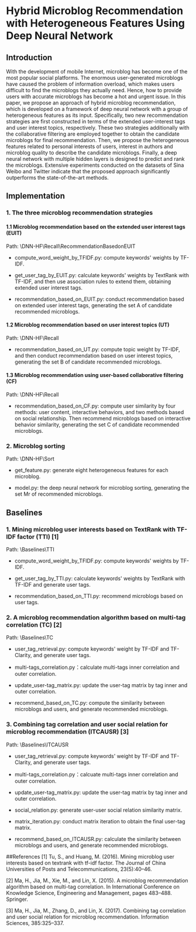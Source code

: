 # Hybrid Microblog Recommendation with Heterogeneous Features Using Deep Neural Network
## Introduction
With the development of mobile Internet, microblog has become one of the most popular social platforms. The enormous user-generated microblogs have caused the problem of information overload, which makes users difficult to find the microblogs they actually need. Hence, how to provide users with accurate microblogs has become a hot and urgent issue. In this paper, we propose an approach of hybrid microblog recommendation, which is developed on a framework of deep neural network with a group of heterogeneous features as its input. Specifically, two new recommendation strategies are first constructed in terms of the extended user-interest tags and user interest topics, respectively. These two strategies additionally with the collaborative filtering are employed together to obtain the candidate microblogs for final recommendation. Then, we propose the heterogeneous features related to personal interests of users, interest in authors and microblog quality to describe the candidate microblogs. Finally, a deep neural network with multiple hidden layers is designed to predict and rank the microblogs. Extensive experiments conducted on the datasets of Sina Weibo and Twitter indicate that the proposed approach significantly outperforms the state-of-the-art methods. 

## Implementation
### 1. The three microblog recommendation strategies
#### 1.1 Microblog recommendation based on the extended user interest tags (EUIT)
Path: \DNN-HF\Recall\RecommendationBasedonEUIT

* compute_word_weight_by_TFIDF.py: compute keywords' weights by TF-IDF.

* get_user_tag_by_EUIT.py: calculate keywords' weights by TextRank with TF-IDF, and then use association rules to extend them, obtaining extended user interest tags.

* recommendation_based_on_EUIT.py: conduct recommendation based on extended user interest tags, generating the set A of candidate recommended microblogs.

#### 1.2 Microblog recommendation based on user interest topics (UT)
Path: \DNN-HF\Recall
* recommendation_based_on_UT.py: compute topic weight by TF-IDF, and then conduct recommendation based on user interest topics, generating the set B of candidate recommended microblogs.

#### 1.3  Microblog recommendation using user-based collaborative filtering (CF)
Path: \DNN-HF\Recall
* recommendation_based_on_CF.py: compute user similarity by four methods: user content, interactive behaviors, and two methods based on social relationship. Then recommend microblogs based on interactive behavior similarity, generating the set C of candidate recommended microblogs.

### 2. Microblog sorting
Path: \DNN-HF\Sort
* get_feature.py: generate eight heterogeneous features for each microblog.

* model.py: the deep neural network for microblog sorting, generating the set Mr of recommended microblogs.

## Baselines
### 1. Mining microblog user interests based on TextRank with TF-IDF factor (TTI) [1]
Path: \Baselines\TTI

* compute_word_weight_by_TFIDF.py: compute keywords' weights by TF-IDF.

* get_user_tag_by_TTI.py: calculate keywords' weights by TextRank with TF-IDF and generate user tags.

* recommendation_based_on_TTI.py: recommend microblogs based on user tags.

### 2. A microblog recommendation algorithm based on multi-tag correlation (TC) [2]

Path: \Baselines\TC

* user_tag_retrieval.py: compute keywords' weight by TF-IDF and TF-Clarity, and generate user tags.

* multi-tags_correlation.py：calculate multi-tags inner correlation and outer correlation.

* update_user-tag_matrix.py: update the user-tag matrix by tag inner and outer correlation.

* recommend_based_on_TC.py: compute the similarity between microblogs and users, and generate recommended microblogs.

### 3. Combining tag correlation and user social relation for microblog recommendation (ITCAUSR) [3]

Path: \Baselines\ITCAUSR

* user_tag_retrieval.py: compute keywords' weight by TF-IDF and TF-Clarity, and generate user tags.

* multi-tags_correlation.py：calcuate multi-tags inner correlation and outer correlation.

* update_user-tag_matrix.py: update the user-tag matrix by tag inner and outer correlation.

* social_relation.py: generate user-user social relation similarity matrix.

* matrix_iteration.py: conduct matrix iteration to obtain the final user-tag matrix.

* recommend_based_on_ITCAUSR.py: calculate the similarity between microblogs and users, and generate recommended microblogs.

##References
[1] Tu, S., and Huang, M. (2016). Mining microblog user interests based on textrank with tf-idf factor. The Journal of China Universities of Posts and Telecommunications, 23(5):40–46.

[2] Ma, H., Jia, M., Xie, M., and Lin, X. (2015). A microblog recommendation algorithm based on multi-tag correlation. In International Conference on Knowledge Science, Engineering and Management, pages 483–488. Springer.

[3] Ma, H., Jia, M., Zhang, D., and Lin, X. (2017). Combining tag correlation and user social relation for microblog recommendation. Information Sciences, 385:325–337.
